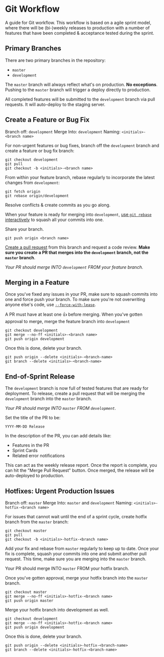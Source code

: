 Git Workflow
============

A guide for Git workflow. This workflow is based on a agile sprint model, where there will be (bi-)weekly releases to production with a number of features that have been completed & acceptance tested during the sprint.

Primary Branches
----------------

There are two primary branches in the repository:

- `master`
- `development`

The `master` branch will always reflect what's on production. **No exceptions**. Pushing to the `master` branch will trigger a deploy directly to production.

All completed features will be submitted to the `development` branch via pull requests. It will auto-deploy to the staging server.

Create a Feature or Bug Fix
---------------------------


Branch off: `development`
Merge Into: `development`
Naming: `<initials>-<branch name>`

For non-urgent features or bug fixes, branch off the `development` branch and create a feature or bug fix branch:

    git checkout development
    git pull
    git checkout -b <initials>-<branch name>

From within your feature branch, rebase regularly to incorporate the latest changes from `development`:

    git fetch origin
    git rebase origin/development

Resolve conflicts & create commits as you go along.

When your feature is ready for merging into `development`, [use `git rebase` interactively] to squash all your commits into one.

Share your branch.

    git push origin <branch name>

[Create a pull request] from this branch and request a code review. **Make sure you create a PR that merges into the `development` branch, not the `master` branch**.

_Your PR should merge INTO `development` FROM your feature branch._

[Create a pull request]: https://help.github.com/articles/using-pull-requests/
[use `git rebase` interactively]: https://help.github.com/articles/about-git-rebase/

Merging in a Feature
--------------------

Once you've fixed any issues in your PR, make sure to squash commits into one and force push your branch. To make sure you're not overwriting anyone else's code, use [`--force-with-lease`].

A PR must have at least one :+1: before merging. When you've gotten approval to merge, merge the feature branch into `development`

    git checkout development
    git merge --no-ff <initials>-<branch name>
    git push origin development

Once this is done, delete your branch.

    git push origin --delete <initials>-<branch-name>
    git branch --delete <initials>-<branch-name>

[`--force-with-lease`]: https://developer.atlassian.com/blog/2015/04/force-with-lease/

End-of-Sprint Release
---------------------

The `development` branch is now full of tested features that are ready for deployment. To release, create a pull request that will be merging the `development` branch into the `master` branch.

_Your PR should merge INTO `master` FROM `development`._

Set the title of the PR to be:

    YYYY-MM-DD Release

In the description of the PR, you can add details like:

- Features in the PR
- Sprint Cards
- Related error notifications

This can act as the weekly release report. Once the report is complete, you can hit the "Merge Pull Request" button. Once merged, the release will be auto-deployed to production.

Hotfixes: Urgent Production Issues
----------------------------------

Branch off: `master`
Merge Into: `master` and `development`
Naming: `<initials>-hotfix-<branch name>`

For issues that cannot wait until the end of a sprint cycle, create hotfix branch from the `master` branch:

    git checkout master
    git pull
    git checkout -b <initials>-hotfix-<branch name>

Add your fix and rebase from `master` regularly to keep up to date. Once your fix is complete, squash your commits into one and submit another pull request. This time, make sure you are merging into the `master` branch.

Your PR should merge INTO `master` FROM your hotfix branch.

Once you've gotten approval, merge your hotfix branch into the `master` branch.

    git checkout master
    git merge --no-ff <initials>-hotfix-<branch name>
    git push origin master

Merge your hotfix branch into development as well.

    git checkout development
    git merge --no-ff <initials>-hotfix-<branch name>
    git push origin development

Once this is done, delete your branch.

    git push origin --delete <initials>-hotfix-<branch-name>
    git branch --delete <initials>-hotfix-<branch-name>
